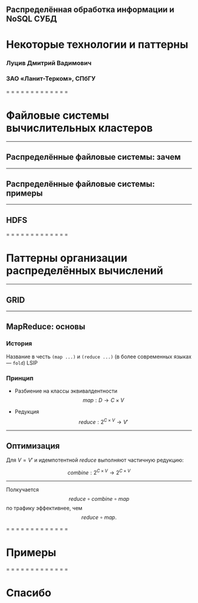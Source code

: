 ## Распределённая обработка информации и NoSQL СУБД

# Некоторые технологии и паттерны

### Луцив Дмитрий Вадимович
### ЗАО «Ланит-Терком», СПбГУ

= = = = = = = = = = = = =
# Файловые системы вычислительных кластеров <!-- .element style="color:red;" -->
<!-- .slide: data-background="images/hard-drive.gif" -->

- - - - - - - - - - - - -
## Распределённые файловые системы: зачем

- - - - - - - - - - - - -
## Распределённые файловые системы: примеры

- - - - - - - - - - - - -
## HDFS

= = = = = = = = = = = = =
# Паттерны организации распределённых вычислений <!-- .element style="color:white;" -->
<!-- .slide: data-background="images/pattern.gif" -->

- - - - - - - - - - - - -
## GRID

- - - - - - - - - - - - -
## MapReduce: основы

### История

Название в честь `(map ...)` и `(reduce ...)` (в более современных языках — `fold`) LSIP

### Принцип

* Разбиение на классы эквивалдентности $$ map: D \rightarrow C \times V $$

* Редукция $$ reduce: 2^{C \times V} \rightarrow V' $$

- - - - - - - - - - - - -
## Оптимизация

Для $V = V'$ и идемпотентной $reduce$ выполняют частичную редукцию:

$$combine: 2^{C \times V} \rightarrow 2^{C \times V}$$

---

Полкучается $$reduce \circ combine \circ map$$ по трафику эффективнее, чем $$reduce \circ map.$$

= = = = = = = = = = = = =
# Примеры <!-- .element style="color:cyan;" -->
<!-- .slide: data-background="images/helloworld.gif" -->

= = = = = = = = = = = = =
# Спасибо
